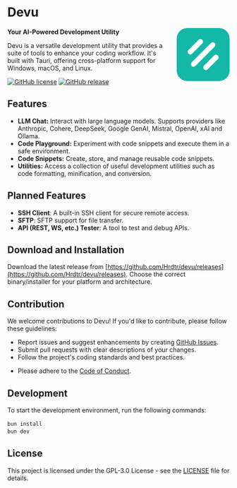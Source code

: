 # Devu

<img align="right" src="apps/devu/public/icon.png" width="120" height="120" style="margin-left: 16px; border-radius: 24px;" />

**Your AI-Powered Development Utility**

Devu is a versatile development utility that provides a suite of tools to enhance your coding workflow. It's built with Tauri, offering cross-platform support for Windows, macOS, and Linux.

[![GitHub license](https://img.shields.io/github/license/Hrdtr/devu.svg)](https://github.com/Hrdtr/devu/blob/main/LICENSE)
[![GitHub release](https://img.shields.io/github/release/Hrdtr/devu.svg)](https://github.com/Hrdtr/devu/releases)

## Features

- **LLM Chat:** Interact with large language models. Supports providers like Anthropic, Cohere, DeepSeek, Google GenAI, Mistral, OpenAI, xAI and Ollama.
- **Code Playground:** Experiment with code snippets and execute them in a safe environment.
- **Code Snippets:** Create, store, and manage reusable code snippets.
- **Utilities:** Access a collection of useful development utilities such as code formatting, minification, and conversion.

## Planned Features

- **SSH Client**: A built-in SSH client for secure remote access.
- **SFTP**: SFTP support for file transfer.
- **API (REST, WS, etc.) Tester**: A tool to test and debug APIs.

## Download and Installation

Download the latest release from [https://github.com/Hrdtr/devu/releases](https://github.com/Hrdtr/devu/releases). Choose the correct binary/installer for your platform and architecture.

## Contribution

We welcome contributions to Devu! If you'd like to contribute, please follow these guidelines:

- Report issues and suggest enhancements by creating [GitHub Issues](https://github.com/Hrdtr/devu).
- Submit pull requests with clear descriptions of your changes.
- Follow the project's coding standards and best practices.

* Please adhere to the [Code of Conduct](CODE_OF_CONDUCT.md).

## Development

To start the development environment, run the following commands:

```bash
bun install
bun dev
```

## License

This project is licensed under the GPL-3.0 License - see the [LICENSE](LICENSE) file for details.
